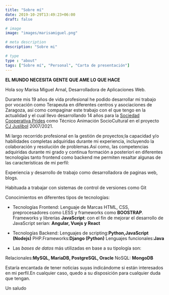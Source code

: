 ```yaml
---
title: "Sobre mí"
date: 2019-10-29T13:49:23+06:00
draft: false

# image
image: "images/marisamiguel.png"

# meta description
description: "Sobre mi"

# type
type : "about"
tags: ["Sobre mí", "Personal", "Carta de presentación"]
---
```




**EL MUNDO NECESITA GENTE QUE AME LO QUE HACE**

  
Hola soy Marisa Miguel Arnal, Desarrolladora de Aplicaciones Web.   

Durante mis 19 años de vida profesional he podido desarrollar mi trabajo por vocación como Terapeuta en diferentes centros y asociaciones de Zaragoza, así como compaginar este trabajo con el que tengo en la actualidad y el cual llevo desarrollando 14 años para la [Sociedad Cooperativa Prides](http://www.prides.es/) como Técnico Animación SocioCultural en el proyecto [CJ Juslibol](https://cjjuslibolelgalacho.blogspot.com/) 2007/2021.


Mi largo recorrido profesional en la gestión de proyectos;la capacidad y/o habilidades completas adquiridas durante mi experiencia, incluyendo la colaboración  y resolución de problemas.Así como, las competencias adquiridas durante mi grado y continua formación a posteriori en diferentes tecnologías tanto frontend como backend me permiten resaltar algunas de las características de mi perfil:

Experiencia y desarrollo de trabajo como desarrolladora de paginas web, blogs.

Habituada a trabajar con sistemas de control de versiones como Git
  
Conocimientos en diferentes tipos de tecnologías:
  
- Tecnologías Frontend: Lenguaje de Marcas HTML, CSS, preprocesadores como LESS y frameworks como **BOOSTRAP**. Frameworks y librerías **JavaScript**: con el fin de mejorar el desarrollo de JavaScript serían: **Angular, Vuejs y React**

- Tecnologías Backend: Lenguajes de scripting:**Python,JavaScript (Nodejs)**
PHP.Frameworks:**Django (Python)**
Lenguajes funcionales:**Java**

- Las *bases de datos* más utilizadas en base a su tipología son:

Relacionales:**MySQL, MariaDB, PostgreSQL, Oracle**
NoSQL: **MongoDB**

Estaría encantada de tener noticias suyas indicándome si están interesados en mi perfil.En cualquier caso, quedo a su disposición para cualquier duda que tengan.

Un saludo




